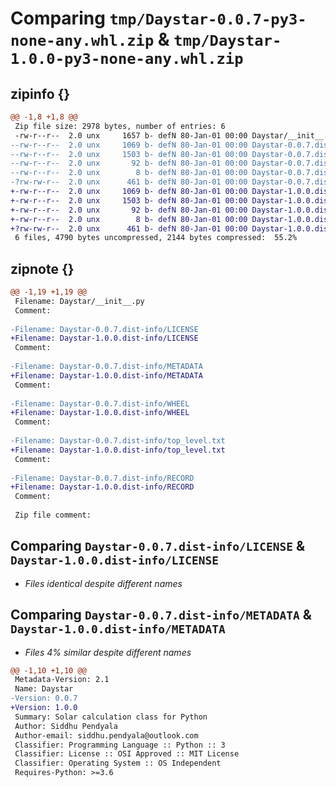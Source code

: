 # Comparing `tmp/Daystar-0.0.7-py3-none-any.whl.zip` & `tmp/Daystar-1.0.0-py3-none-any.whl.zip`

## zipinfo {}

```diff
@@ -1,8 +1,8 @@
 Zip file size: 2978 bytes, number of entries: 6
 -rw-r--r--  2.0 unx     1657 b- defN 80-Jan-01 00:00 Daystar/__init__.py
--rw-r--r--  2.0 unx     1069 b- defN 80-Jan-01 00:00 Daystar-0.0.7.dist-info/LICENSE
--rw-r--r--  2.0 unx     1503 b- defN 80-Jan-01 00:00 Daystar-0.0.7.dist-info/METADATA
--rw-r--r--  2.0 unx       92 b- defN 80-Jan-01 00:00 Daystar-0.0.7.dist-info/WHEEL
--rw-r--r--  2.0 unx        8 b- defN 80-Jan-01 00:00 Daystar-0.0.7.dist-info/top_level.txt
-?rw-rw-r--  2.0 unx      461 b- defN 80-Jan-01 00:00 Daystar-0.0.7.dist-info/RECORD
+-rw-r--r--  2.0 unx     1069 b- defN 80-Jan-01 00:00 Daystar-1.0.0.dist-info/LICENSE
+-rw-r--r--  2.0 unx     1503 b- defN 80-Jan-01 00:00 Daystar-1.0.0.dist-info/METADATA
+-rw-r--r--  2.0 unx       92 b- defN 80-Jan-01 00:00 Daystar-1.0.0.dist-info/WHEEL
+-rw-r--r--  2.0 unx        8 b- defN 80-Jan-01 00:00 Daystar-1.0.0.dist-info/top_level.txt
+?rw-rw-r--  2.0 unx      461 b- defN 80-Jan-01 00:00 Daystar-1.0.0.dist-info/RECORD
 6 files, 4790 bytes uncompressed, 2144 bytes compressed:  55.2%
```

## zipnote {}

```diff
@@ -1,19 +1,19 @@
 Filename: Daystar/__init__.py
 Comment: 
 
-Filename: Daystar-0.0.7.dist-info/LICENSE
+Filename: Daystar-1.0.0.dist-info/LICENSE
 Comment: 
 
-Filename: Daystar-0.0.7.dist-info/METADATA
+Filename: Daystar-1.0.0.dist-info/METADATA
 Comment: 
 
-Filename: Daystar-0.0.7.dist-info/WHEEL
+Filename: Daystar-1.0.0.dist-info/WHEEL
 Comment: 
 
-Filename: Daystar-0.0.7.dist-info/top_level.txt
+Filename: Daystar-1.0.0.dist-info/top_level.txt
 Comment: 
 
-Filename: Daystar-0.0.7.dist-info/RECORD
+Filename: Daystar-1.0.0.dist-info/RECORD
 Comment: 
 
 Zip file comment:
```

## Comparing `Daystar-0.0.7.dist-info/LICENSE` & `Daystar-1.0.0.dist-info/LICENSE`

 * *Files identical despite different names*

## Comparing `Daystar-0.0.7.dist-info/METADATA` & `Daystar-1.0.0.dist-info/METADATA`

 * *Files 4% similar despite different names*

```diff
@@ -1,10 +1,10 @@
 Metadata-Version: 2.1
 Name: Daystar
-Version: 0.0.7
+Version: 1.0.0
 Summary: Solar calculation class for Python
 Author: Siddhu Pendyala
 Author-email: siddhu.pendyala@outlook.com
 Classifier: Programming Language :: Python :: 3
 Classifier: License :: OSI Approved :: MIT License
 Classifier: Operating System :: OS Independent
 Requires-Python: >=3.6
```

